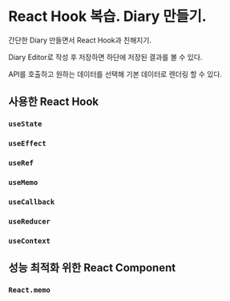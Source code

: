 # React Hook 복습. Diary 만들기.

간단한 Diary 만들면서 React Hook과 친해지기.

Diary Editor로 작성 후 저장하면 하단에 저장된 결과를 볼 수 있다.

API를 호출하고 원하는 데이터를 선택해 기본 데이터로 렌더링 할 수 있다.

## 사용한 React Hook

### `useState`

### `useEffect`

### `useRef`

### `useMemo`

### `useCallback`

### `useReducer`

### `useContext`

## 성능 최적화 위한 React Component

### `React.memo`
